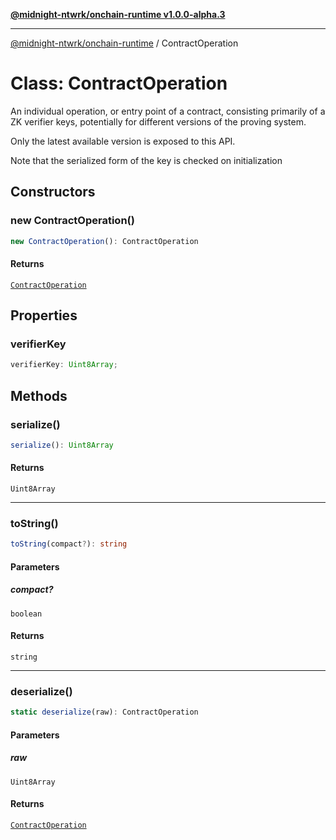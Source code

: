 [**@midnight-ntwrk/onchain-runtime v1.0.0-alpha.3**](../README.md)

***

[@midnight-ntwrk/onchain-runtime](../globals.md) / ContractOperation

# Class: ContractOperation

An individual operation, or entry point of a contract, consisting primarily
of a ZK verifier keys, potentially for different versions of the proving
system.

Only the latest available version is exposed to this API.

Note that the serialized form of the key is checked on initialization

## Constructors

### new ContractOperation()

```ts
new ContractOperation(): ContractOperation
```

#### Returns

[`ContractOperation`](ContractOperation.md)

## Properties

### verifierKey

```ts
verifierKey: Uint8Array;
```

## Methods

### serialize()

```ts
serialize(): Uint8Array
```

#### Returns

`Uint8Array`

***

### toString()

```ts
toString(compact?): string
```

#### Parameters

##### compact?

`boolean`

#### Returns

`string`

***

### deserialize()

```ts
static deserialize(raw): ContractOperation
```

#### Parameters

##### raw

`Uint8Array`

#### Returns

[`ContractOperation`](ContractOperation.md)
